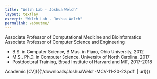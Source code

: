 ```yaml
---
title: "Welch Lab - Joshua Welch"
layout: textlay
excerpt: "Welch Lab - Joshua Welch"
permalink: /aboutme/
---
```

Associate Professor of Computational Medicine and Bioinformatics
Associate Professor of Computer Science and Engineering
- B.S. in Computer Science, B.Mus. in Piano, Ohio University, 2012
- M.S., Ph.D. in Computer Science, University of North Carolina, 2017
- Postdoctoral Training, Broad Institute of Harvard and MIT, 2017-2018

Academic [CV]({{'/downloads/JoshuaWelch-MCV-11-20-22.pdf' | url}})
